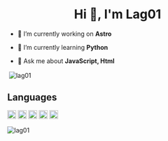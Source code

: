 <h1 align="center">Hi 👋, I'm Lag01</h1>

- 🔭 I’m currently working on **Astro**

- 🌱 I’m currently learning **Python**

- 💬 Ask me about **JavaScript, Html**

<p>&nbsp;<img align="center" src="https://github-readme-stats.vercel.app/api?username=lag01&show_icons=true&count_private=true&theme=radical" alt="lag01" /></p>

## Languages 
<p align="left"><img src="https://www.vectorlogo.zone/logos/git-scm/git-scm-icon.svg" alt="git" width="20" height="20"/> <img src="https://devicons.github.io/devicon/devicon.git/icons/html5/html5-original-wordmark.svg" alt="html5" width="20" height="20"/> <img src="https://devicons.github.io/devicon/devicon.git/icons/javascript/javascript-original.svg" alt="javascript" width="20" height="20"/> <img src="https://devicons.github.io/devicon/devicon.git/icons/linux/linux-original.svg" alt="linux" width="20" height="20"/> <img src="https://devicons.github.io/devicon/devicon.git/icons/nodejs/nodejs-original-wordmark.svg" alt="nodejs" width="20" height="20"/></p>

<p><img align="center" src="https://github-readme-stats.vercel.app/api/top-langs/?username=lag01&layout=compact" alt="lag01" /></p>

